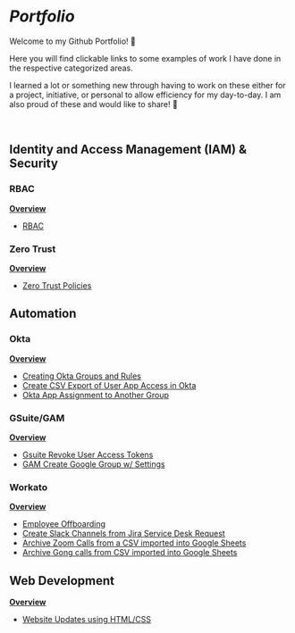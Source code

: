 # *Portfolio*

Welcome to my Github Portfolio! 🫡

Here you will find clickable links to some examples of work I have done in the respective categorized areas.

I learned a lot or something new through having to work on these either for a project, initiative, or personal to allow efficiency for my day-to-day. I am also proud of these and would like to share! 👊

<br>

## Identity and Access Management (IAM) & Security
### RBAC
[**Overview**](Projects/RBAC/rbac-okta.md#rbac-implementation-with-okta)
- [RBAC](Projects/RBAC/rbac-okta.md#screenshots)

### Zero Trust
[**Overview**](Projects/Zero_Trust/zero-trust.md#zero-trust-policies)
- [Zero Trust Policies](Projects/Zero_Trust/zero-trust.md#screenshots)

## Automation
### Okta
[**Overview**](Projects/Workflow_Automation/Python/okta-autoamtion/okta-automation.md#okta-automation)
- [Creating Okta Groups and Rules](Projects/Workflow_Automation/Python/okta-autoamtion/okta-automation.md#create-okta-groups)
- [Create CSV Export of User App Access in Okta](Projects/Workflow_Automation/Python/okta-autoamtion/okta-automation.md#create-app-assignment-csv-report)
- [Okta App Assignment to Another Group](Projects/Workflow_Automation/Python/okta-autoamtion/okta-automation.md#copy-okta-app-assignment)

### GSuite/GAM
[**Overview**](Projects/Workflow_Automation/Python/gsuite-gam-automation/gsuite-gam-automation.md#automation-workflows-with-gsuite-or-gam)
- [Gsuite Revoke User Access Tokens](Projects/Workflow_Automation/Python/gsuite-gam-automation/gsuite-gam-automation.md#revoke-google-user-access-tokens)
- [GAM Create Google Group w/ Settings](Projects/Workflow_Automation/Python/gsuite-gam-automation/gsuite-gam-automation.md#create-google-groups-with-access-settings-using-gam)

### Workato
[**Overview**](Projects/Workflow_Automation/Workato/workato-automation.md#automation-workflows-with-workato)
- [Employee Offboarding](Projects/Workflow_Automation/Workato/workato-automation.md#employee-offboarding)
- [Create Slack Channels from Jira Service Desk Request](Projects/Workflow_Automation/Workato/workato-automation.md#create-slack-channels-from-jira-service-desk-request)
- [Archive Zoom Calls from a CSV imported into Google Sheets](Projects/Workflow_Automation/Workato/workato-automation.md#archive-zoom-calls-from-a-csv-imported-into-google-sheets)
- [Archive Gong calls from CSV imported into Google Sheets](Projects/Workflow_Automation/Workato/workato-automation.md#archive-gong-calls-from-csv-imported-into-google-sheets)

## Web Development
[**Overview**](Projects/Web_Development/web_development.md#web-development)
- [Website Updates using HTML/CSS](Projects/Web_Development/web_development.md#screenshots)